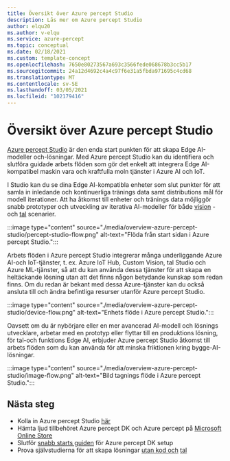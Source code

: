 ```yaml
---
title: Översikt över Azure percept Studio
description: Läs mer om Azure percept Studio
author: elqu20
ms.author: v-elqu
ms.service: azure-percept
ms.topic: conceptual
ms.date: 02/18/2021
ms.custom: template-concept
ms.openlocfilehash: 7650e80273567a693c3566fede068678b3cc5b17
ms.sourcegitcommit: 24a12d4692c4a4c97f6e31a5fbda971695c4cd68
ms.translationtype: MT
ms.contentlocale: sv-SE
ms.lasthandoff: 03/05/2021
ms.locfileid: "102179416"
---
```

# <a name="azure-percept-studio-overview"></a>Översikt över Azure percept Studio

[Azure percept Studio](https://go.microsoft.com/fwlink/?linkid=2135819) är den enda start punkten för att skapa Edge AI-modeller och-lösningar. Med Azure percept Studio kan du identifiera och slutföra guidade arbets flöden som gör det enkelt att integrera Edge AI-kompatibel maskin vara och kraftfulla moln tjänster i Azure AI och IoT.

I Studio kan du se dina Edge AI-kompatibla enheter som slut punkter för att samla in inledande och kontinuerliga tränings data samt distributions mål för modell iterationer. Att ha åtkomst till enheter och tränings data möjliggör snabb prototyper och utveckling av iterativa AI-modeller för både [vision](./tutorial-nocode-vision.md) -och [tal](./tutorial-no-code-speech.md) scenarier.

:::image type="content" source="./media/overview-azure-percept-studio/percept-studio-flow.png" alt-text="Flöda från start sidan i Azure percept Studio.":::

Arbets flöden i Azure percept Studio integrerar många underliggande Azure AI-och IoT-tjänster, t. ex. Azure IoT Hub, Custom Vision, tal Studio och Azure ML-tjänster, så att du kan använda dessa tjänster för att skapa en heltäckande lösning utan att det finns någon betydande kunskap som redan finns. Om du redan är bekant med dessa Azure-tjänster kan du också ansluta till och ändra befintliga resurser utanför Azure percept Studio.

:::image type="content" source="./media/overview-azure-percept-studio/device-flow.png" alt-text="Enhets flöde i Azure percept Studio.":::

Oavsett om du är nybörjare eller en mer avancerad AI-modell och lösnings utvecklare, arbetar med en prototyp eller flyttar till en produktions lösning, för tal-och funktions Edge AI, erbjuder Azure percept Studio åtkomst till arbets flöden som du kan använda för att minska friktionen kring bygge-AI-lösningar.

:::image type="content" source="./media/overview-azure-percept-studio/image-flow.png" alt-text="Bild tagnings flöde i Azure percept Studio.":::

## <a name="next-steps"></a>Nästa steg

- Kolla in Azure percept Studio [här](https://go.microsoft.com/fwlink/?linkid=2135819)
- Hämta ljud tillbehöret Azure percept DK och Azure percept på [Microsoft Online Store](https://go.microsoft.com/fwlink/p/?LinkId=2155270)
- Slutför [snabb starts guiden](./quickstart-percept-dk-set-up.md) för Azure percept DK setup
- Prova självstudierna för att skapa lösningar [utan kod och](./tutorial-nocode-vision.md) [tal](./tutorial-no-code-speech.md)
